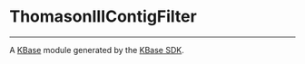 
# ThomasonIIIContigFilter
---

A [KBase](https://kbase.us) module generated by the [KBase SDK](https://github.com/kbase/kb_sdk).


